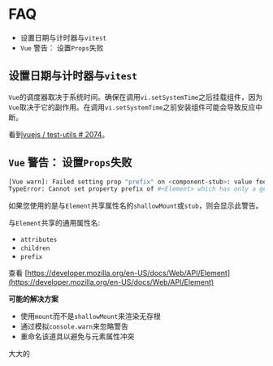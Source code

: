 # FAQ

- 设置日期与计时器与`vitest`
- `Vue` 警告： 设置`Props`失败

## 设置日期与计时器与`vitest`

`Vue`的调度器取决于系统时间。确保在调用`vi.setSystemTime`之后挂载组件，因为`Vue`取决于它的副作用。在调用`vi.setSystemTime`之前安装组件可能会导致反应中断。

看到[vuejs / test-utils # 2074](https://github.com/vuejs/test-utils/issues/2074)。

## `Vue` 警告： 设置`Props`失败

```bash
[Vue warn]: Failed setting prop "prefix" on <component-stub>: value foo is invalid.
TypeError: Cannot set property prefix of #<Element> which has only a getter
```

如果您使用的是与`Element`共享属性名的`shallowMount`或`stub`，则会显示此警告。

与`Element`共享的通用属性名:

- `attributes`
- `children`
- `prefix`

查看 [https://developer.mozilla.org/en-US/docs/Web/API/Element](https://developer.mozilla.org/en-US/docs/Web/API/Element)

**可能的解决方案**

- 使用`mount`而不是`shallowMount`来渲染无存根
- 通过模拟`console.warn`来忽略警告
- 重命名该道具以避免与元素属性冲突

大大的
